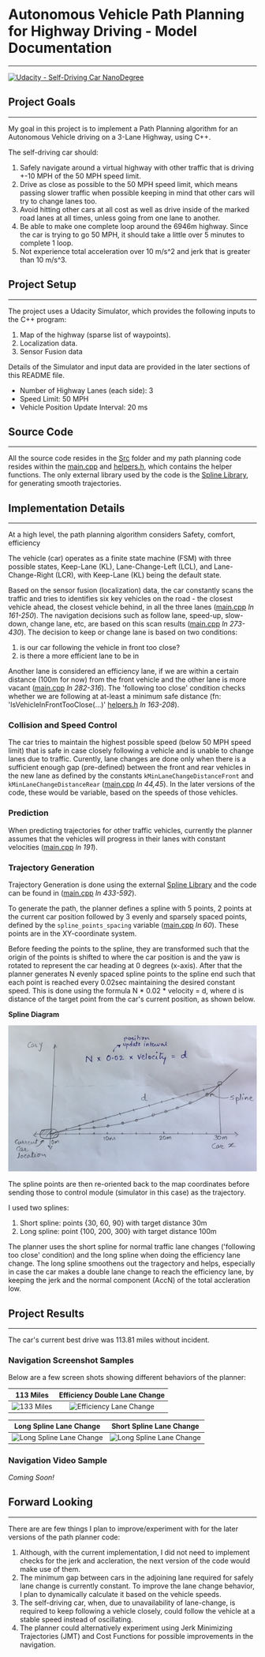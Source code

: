# **Autonomous Vehicle Path Planning for Highway Driving - Model Documentation**
---
[![Udacity - Self-Driving Car NanoDegree](https://s3.amazonaws.com/udacity-sdc/github/shield-carnd.svg)](http://www.udacity.com/drive)

[//]: # (Image References)
[image0]: ./images/spline_diagram.jpeg "Spline Diagram"
[image1]: ./images/113_miles.png "133 Miles"
[image2]: ./images/112_miles_efficiency_2_lane_change.png "Efficiency Lane Change"
[image3]: ./images/103_miles_lane_change.png "Long Spline Lane Change"
[image4]: ./images/short_spline_lane_change.png "Long Spline Lane Change"

## Project Goals
---
My goal in this project is to implement a Path Planning algorithm for an Autonomous Vehicle driving on a 3-Lane Highway, using C++.

The self-driving car should:
1. Safely navigate around a virtual highway with other traffic that is driving +-10 MPH of the 50 MPH speed limit.
2. Drive as close as possible to the 50 MPH speed limit, which means passing slower traffic when possible keeping in mind that other cars will try to change lanes too. 
3. Avoid hitting other cars at all cost as well as drive inside of the marked road lanes at all times, unless going from one lane to another. 
4. Be able to make one complete loop around the 6946m highway. Since the car is trying to go 50 MPH, it should take a little over 5 minutes to complete 1 loop. 
5. Not experience total acceleration over 10 m/s^2 and jerk that is greater than 10 m/s^3.

## Project Setup
---
The project uses a Udacity Simulator, which provides the following inputs to the C++ program:
1. Map of the highway (sparse list of waypoints).
2. Localization data.
3. Sensor Fusion data

Details of the Simulator and input data are provided in the later sections of this README file.

* Number of Highway Lanes (each side): 3
* Speed Limit: 50 MPH
* Vehicle Position Update Interval: 20 ms

## Source Code
---
All the source code resides in the [Src](./src/) folder and my path planning code resides within the [main.cpp](./src/main.cpp) and [helpers.h](./src/helpers.h), which contains the helper functions. The only external library used by the code is the [Spline Library](./src/spline.h), for generating smooth trajectories.

## Implementation Details
---

At a high level, the path planning algorithm considers  Safety, comfort, efficiency

The vehicle (car) operates as a finite state machine (FSM) with three possible states, Keep-Lane (KL), Lane-Change-Left (LCL), and Lane-Change-Right (LCR), with Keep-Lane (KL) being the default state.

Based on the sensor fusion (localization) data, the car constantly scans the traffic and tries to identifies six key vehicles on the road - the closest vehicle ahead, the closest vehicle behind, in all the three lanes ([main.cpp](./src/main.cpp) *ln 161-250*). The navigation decisions such as follow lane, speed-up, slow-down, change lane, etc, are based on this scan results ([main.cpp](./src/main.cpp) *ln 273-430*). The decision to keep or change lane is based on two conditions:

1. is our car following the vehicle in front too close? 
2. is there a more efficient lane to be in

Another lane is considered an efficiency lane, if we are within a certain distance (100m for now) from the front vehicle and the other lane is more vacant ([main.cpp](./src/main.cpp) *ln 282-316*). The 'following too close' condition checks whether we are following at at-least a minimum safe distance (fn: 'IsVehicleInFrontTooClose(...)' [helpers.h](./src/helpers.h) *ln 163-208*).

### Collision and Speed Control

The car tries to maintain the highest possible speed (below 50 MPH speed limit) that is safe in case closely following a vehicle and is unable to change lanes due to traffic. Curently, lane changes are done only when there is a sufficient enough gap (pre-defined) between the front and rear vehicles in the new lane as defined by the constants `kMinLaneChangeDistanceFront` and `kMinLaneChangeDistanceRear` ([main.cpp](./src/main.cpp) *ln 44,45*). In the later versions of the code, these would be variable, based on the speeds of those vehicles.

### Prediction
When predicting trajectories for other traffic vehicles, currently the planner assumes that the vehicles will progress in their lanes with constant velocities ([main.cpp](./src/main.cpp) *ln 191*).

### Trajectory Generation

Trajectory Generation is done using the external [Spline Library](./src/spline.h) and the code can be found in ([main.cpp](./src/main.cpp) *ln 433-592*). 

To generate the path, the planner defines a spline with 5 points, 2 points at the current car position followed by 3 evenly and sparsely spaced points, defined by the `spline_points_spacing` variable ([main.cpp](./src/main.cpp) *ln 60*). These points are in the XY-coordinate system.

Before feeding the points to the spline, they are transformed such that the origin of the points is shifted to where the car position is and the yaw is rotated to represent the car heading at 0 degrees (x-axis). After that the planner generates N evenly spaced spline points to the spline end such that each point is reached every 0.02sec maintaining the desired constant speed. This is done using the formula N * 0.02 * velocity = d, where d is distance of the target point from the car's current position, as shown below. 

**Spline Diagram**

![alt text][image0]

The spline points are then re-oriented back to the map coordinates before sending those to control module (simulator in this case) as the trajectory.

I used two splines:
1. Short spline: points {30, 60, 90} with target distance 30m
2. Long spline: point {100, 200, 300} with target distance 100m

The planner uses the short spline for normal traffic lane changes ('following too close' condition) and the long spline when doing the efficiency lane change. The long spline smoothens out the tragectory and helps, especially in case the car makes a double lane change to reach the efficiency lane, by keeping the jerk and the normal component (AccN) of the total accleration low.

## Project Results
---

The car's current best drive was 113.81 miles without incident.

### Navigation Screenshot Samples
Below are a few screen shots showing different behaviors of the planner:

113 Miles | Efficiency Double Lane Change
:---------:|:----------:
![][image1]|![][image2]

Long Spline Lane Change | Short Spline Lane Change
:---------:|:----------:
![][image3]|![][image4]

### Navigation Video Sample
*Coming Soon!*

## Forward Looking
---
There are are few things I plan to improve/experiment with for the later versions of the path planner code:

1. Although, with the current implementation, I did not need to implement checks for the jerk and accleration, the next version of the code would make use of them. 
2. The minimum gap between cars in the adjoining lane required for safely lane change is currently constant. To improve the lane change behavior, I plan to dynamically calculate it based on the vehicle speeds.
3. The self-driving car, when, due to unavailability of lane-change, is required to keep following a vehicle closely, could follow the vehicle at a stable speed instead of oscillating.
4. The planner could alternatively experiment using Jerk Minimizing Trajectories (JMT) and Cost Functions for possible improvements in the navigation.